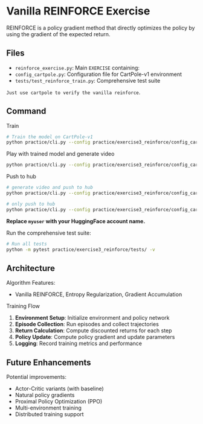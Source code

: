 # Vanilla REINFORCE Exercise

REINFORCE is a policy gradient method that directly optimizes the policy by using the gradient of the expected return.

## Files
- `reinforce_exercise.py`: Main `EXERCISE` containing:
- `config_cartpole.py`: Configuration file for CartPole-v1 environment
- `tests/test_reinforce_train.py`: Comprehensive test suite

`Just use cartpole to verify the vanilla reinforce`.

## Command
Train
```bash
# Train the model on CartPole-v1
python practice/cli.py --config practice/exercise3_reinforce/config_cartpole.py
```

Play with trained model and generate video
```bash
python practice/cli.py --config practice/exercise3_reinforce/config_cartpole.py --mode play
```

Push to hub
```bash
# generate video and push to hub
python practice/cli.py --config practice/exercise3_reinforce/config_cartpole.py --mode push_to_hub --username myuser

# only push to hub
python practice/cli.py --config practice/exercise3_reinforce/config_cartpole.py --mode push_to_hub --username myuser --skip_play
```
**Replace `myuser` with your HuggingFace account name.**

Run the comprehensive test suite:
```bash
# Run all tests
python -m pytest practice/exercise3_reinforce/tests/ -v
```

## Architecture

Algorithm Features:
- Vanilla REINFORCE, Entropy Regularization, Gradient Accumulation

Training Flow
1. **Environment Setup**: Initialize environment and policy network
2. **Episode Collection**: Run episodes and collect trajectories
3. **Return Calculation**: Compute discounted returns for each step
4. **Policy Update**: Compute policy gradient and update parameters
5. **Logging**: Record training metrics and performance


## Future Enhancements

Potential improvements:
- Actor-Critic variants (with baseline)
- Natural policy gradients
- Proximal Policy Optimization (PPO)
- Multi-environment training
- Distributed training support
